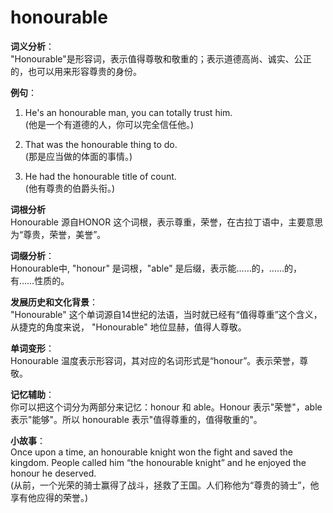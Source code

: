 # honourable

**词义分析**：  
"Honourable"是形容词，表示值得尊敬和敬重的；表示道德高尚、诚实、公正的，也可以用来形容尊贵的身份。

  

**例句**：

  

1.  He's an honourable man, you can totally trust him.  
    (他是一个有道德的人，你可以完全信任他。)
    
      
    
2.  That was the honourable thing to do.  
    (那是应当做的体面的事情。)
    
      
    
3.  He had the honourable title of count.  
    (他有尊贵的伯爵头衔。)
    
      
    

  

**词根分析**  
Honourable 源自HONOR 这个词根，表示尊重，荣誉，在古拉丁语中，主要意思为“尊贵，荣誉，美誉”。

  

**词缀分析**：  
Honourable中, "honour" 是词根，"able" 是后缀，表示能……的，……的，有……性质的。

  

**发展历史和文化背景**：  
"Honourable" 这个单词源自14世纪的法语，当时就已经有“值得尊重”这个含义，从捷克的角度来说， "Honourable" 地位显赫，值得人尊敬。

  

**单词变形**：  
Honourable 温度表示形容词，其对应的名词形式是“honour”。表示荣誉，尊敬。

  

**记忆辅助**：  
你可以把这个词分为两部分来记忆：honour 和 able。Honour 表示"荣誉"，able表示"能够"。所以 honourable 表示"值得尊重的，值得敬重的"。

  

**小故事**：  
Once upon a time, an honourable knight won the fight and saved the kingdom. People called him “the honourable knight” and he enjoyed the honour he deserved.  
(从前，一个光荣的骑士赢得了战斗，拯救了王国。人们称他为“尊贵的骑士”，他享有他应得的荣誉。)
